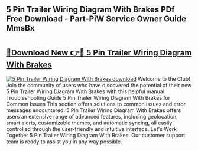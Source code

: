 ## 5 Pin Trailer Wiring Diagram With Brakes PDf Free Download - Part-PiW Service Owner Guide MmsBx

# <h2><a href="http://dfhjeqj.blite.top/?on=5+Pin+Trailer+Wiring+Diagram+With+Brakes">🔗Download New 👉🔴 5 Pin Trailer Wiring Diagram With Brakes</a></h2>

[![5 Pin Trailer Wiring Diagram With Brakes download](https://i.imgur.com/lujVjoI.png)](http://dfhjeqj.blite.top/?on=5+Pin+Trailer+Wiring+Diagram+With+Brakes)
Welcome to the Club! Join the community of users who have discovered the potential of their new 5 Pin Trailer Wiring Diagram With Brakes with this helpful manual. Troubleshooting Guide 5 Pin Trailer Wiring Diagram With Brakes for Common Issues This section offers solutions to common issues and error messages encountered. 5 Pin Trailer Wiring Diagram With Brakes offers users an extensive range of advanced features, including geolocation, smart alerts, customizable themes, and automatic syncing, all easily controlled through the user-friendly and intuitive interface. Let's Work Together 5 Pin Trailer Wiring Diagram With Brakes. Our customer support team is ready to assist you in any way possible.
